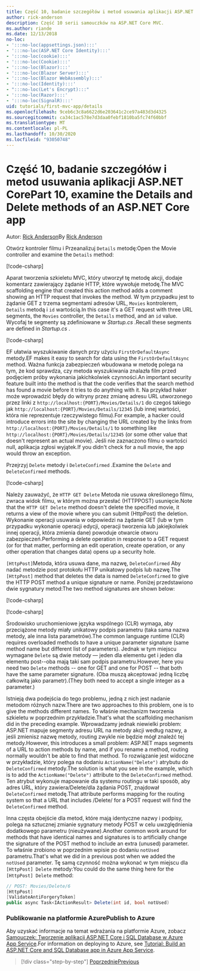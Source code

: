 ```yaml
---
title: Część 10, badanie szczegółów i metod usuwania aplikacji ASP.NET Core
author: rick-anderson
description: Część 10 serii samouczków na ASP.NET Core MVC.
ms.author: riande
ms.date: 12/13/2018
no-loc:
- ':::no-loc(appsettings.json):::'
- ':::no-loc(ASP.NET Core Identity):::'
- ':::no-loc(cookie):::'
- ':::no-loc(Cookie):::'
- ':::no-loc(Blazor):::'
- ':::no-loc(Blazor Server):::'
- ':::no-loc(Blazor WebAssembly):::'
- ':::no-loc(Identity):::'
- ":::no-loc(Let's Encrypt):::"
- ':::no-loc(Razor):::'
- ':::no-loc(SignalR):::'
uid: tutorials/first-mvc-app/details
ms.openlocfilehash: 9ceb6c3c8a6622d6e203641c2ce97a483d3d4325
ms.sourcegitcommit: ca34c1ac578e7d3daa0febf1810ba5fc74f60bbf
ms.translationtype: MT
ms.contentlocale: pl-PL
ms.lasthandoff: 10/30/2020
ms.locfileid: "93050748"
---
```

# <a name="part-10-examine-the-details-and-delete-methods-of-an-aspnet-core-app"></a><span data-ttu-id="04eba-103">Część 10, badanie szczegółów i metod usuwania aplikacji ASP.NET Core</span><span class="sxs-lookup"><span data-stu-id="04eba-103">Part 10, examine the Details and Delete methods of an ASP.NET Core app</span></span>

<span data-ttu-id="04eba-104">Autor: [Rick Anderson](https://twitter.com/RickAndMSFT)</span><span class="sxs-lookup"><span data-stu-id="04eba-104">By [Rick Anderson](https://twitter.com/RickAndMSFT)</span></span>

<span data-ttu-id="04eba-105">Otwórz kontroler filmu i Przeanalizuj `Details` metodę:</span><span class="sxs-lookup"><span data-stu-id="04eba-105">Open the Movie controller and examine the `Details` method:</span></span>

[!code-csharp[](start-mvc/sample/MvcMovie22/Controllers/MoviesController.cs?name=snippet_details)]

<span data-ttu-id="04eba-106">Aparat tworzenia szkieletu MVC, który utworzył tę metodę akcji, dodaje komentarz zawierający żądanie HTTP, które wywołuje metodę.</span><span class="sxs-lookup"><span data-stu-id="04eba-106">The MVC scaffolding engine that created this action method adds a comment showing an HTTP request that invokes the method.</span></span> <span data-ttu-id="04eba-107">W tym przypadku jest to żądanie GET z trzema segmentami adresów URL, `Movies` kontrolerem, `Details` metodą i `id` wartością.</span><span class="sxs-lookup"><span data-stu-id="04eba-107">In this case it's a GET request with three URL segments, the `Movies` controller, the `Details` method, and an `id` value.</span></span> <span data-ttu-id="04eba-108">Wycofaj te segmenty są zdefiniowane w *Startup.cs* .</span><span class="sxs-lookup"><span data-stu-id="04eba-108">Recall these segments are defined in *Startup.cs* .</span></span>

[!code-csharp[](start-mvc/sample/MvcMovie3/Startup.cs?highlight=5&name=snippet_1)]

<span data-ttu-id="04eba-109">EF ułatwia wyszukiwanie danych przy użyciu `FirstOrDefaultAsync` metody.</span><span class="sxs-lookup"><span data-stu-id="04eba-109">EF makes it easy to search for data using the `FirstOrDefaultAsync` method.</span></span> <span data-ttu-id="04eba-110">Ważna funkcja zabezpieczeń wbudowana w metodę polega na tym, że kod sprawdza, czy metoda wyszukiwania znalazła film przed podjęciem próby wykonania jakichkolwiek czynności.</span><span class="sxs-lookup"><span data-stu-id="04eba-110">An important security feature built into the method is that the code verifies that the search method has found a movie before it tries to do anything with it.</span></span> <span data-ttu-id="04eba-111">Na przykład haker może wprowadzić błędy do witryny przez zmianę adresu URL utworzonego przez linki z `http://localhost:{PORT}/Movies/Details/1` do czegoś takiego jak  `http://localhost:{PORT}/Movies/Details/12345` (lub innej wartości, która nie reprezentuje rzeczywistego filmu).</span><span class="sxs-lookup"><span data-stu-id="04eba-111">For example, a hacker could introduce errors into the site by changing the URL created by the links from `http://localhost:{PORT}/Movies/Details/1` to something like  `http://localhost:{PORT}/Movies/Details/12345` (or some other value that doesn't represent an actual movie).</span></span> <span data-ttu-id="04eba-112">Jeśli nie zaznaczono filmu o wartości null, aplikacja zgłosi wyjątek.</span><span class="sxs-lookup"><span data-stu-id="04eba-112">If you didn't check for a null movie, the app would throw an exception.</span></span>

<span data-ttu-id="04eba-113">Przejrzyj `Delete` metody i `DeleteConfirmed` .</span><span class="sxs-lookup"><span data-stu-id="04eba-113">Examine the `Delete` and `DeleteConfirmed` methods.</span></span>

[!code-csharp[](start-mvc/sample/MvcMovie22/Controllers/MoviesController.cs?name=snippet_delete)]

<span data-ttu-id="04eba-114">Należy zauważyć, że `HTTP GET Delete` Metoda nie usuwa określonego filmu, zwraca widok filmu, w którym można przesłać (HTTPPOST) usunięcie.</span><span class="sxs-lookup"><span data-stu-id="04eba-114">Note that the `HTTP GET Delete` method doesn't delete the specified movie, it returns a view of the movie where you can submit (HttpPost) the deletion.</span></span> <span data-ttu-id="04eba-115">Wykonanie operacji usuwania w odpowiedzi na żądanie GET (lub w tym przypadku wykonanie operacji edycji, operacji tworzenia lub jakiejkolwiek innej operacji, która zmienia dane) powoduje otwarcie otworu zabezpieczeń.</span><span class="sxs-lookup"><span data-stu-id="04eba-115">Performing a delete operation in response to a GET request (or for that matter, performing an edit operation, create operation, or any other operation that changes data) opens up a security hole.</span></span>

<span data-ttu-id="04eba-116">`[HttpPost]`Metoda, która usuwa dane, ma nazwę, `DeleteConfirmed` Aby nadać metodzie post protokołu HTTP unikatowy podpis lub nazwę.</span><span class="sxs-lookup"><span data-stu-id="04eba-116">The `[HttpPost]` method that deletes the data is named `DeleteConfirmed` to give the HTTP POST method a unique signature or name.</span></span> <span data-ttu-id="04eba-117">Poniżej przedstawiono dwie sygnatury metod:</span><span class="sxs-lookup"><span data-stu-id="04eba-117">The two method signatures are shown below:</span></span>

[!code-csharp[](start-mvc/sample/MvcMovie/Controllers/MoviesController.cs?name=snippet_delete2)]

[!code-csharp[](start-mvc/sample/MvcMovie/Controllers/MoviesController.cs?name=snippet_delete3)]

<span data-ttu-id="04eba-118">Środowisko uruchomieniowe języka wspólnego (CLR) wymaga, aby przeciążone metody miały unikatowy podpis parametru (taka sama nazwa metody, ale inna lista parametrów).</span><span class="sxs-lookup"><span data-stu-id="04eba-118">The common language runtime (CLR) requires overloaded methods to have a unique parameter signature (same method name but different list of parameters).</span></span> <span data-ttu-id="04eba-119">Jednak w tym miejscu wymagane `Delete` są dwie metody — jeden dla elementu get i jeden dla elementu post--oba mają taki sam podpis parametru.</span><span class="sxs-lookup"><span data-stu-id="04eba-119">However, here you need two `Delete` methods -- one for GET and one for POST -- that both have the same parameter signature.</span></span> <span data-ttu-id="04eba-120">(Oba muszą akceptować jedną liczbę całkowitą jako parametr).</span><span class="sxs-lookup"><span data-stu-id="04eba-120">(They both need to accept a single integer as a parameter.)</span></span>

<span data-ttu-id="04eba-121">Istnieją dwa podejścia do tego problemu, jedną z nich jest nadanie metodom różnych nazw.</span><span class="sxs-lookup"><span data-stu-id="04eba-121">There are two approaches to this problem, one is to give the methods different names.</span></span> <span data-ttu-id="04eba-122">To właśnie mechanizm tworzenia szkieletu w poprzednim przykładzie.</span><span class="sxs-lookup"><span data-stu-id="04eba-122">That's what the scaffolding mechanism did in the preceding example.</span></span> <span data-ttu-id="04eba-123">Wprowadzamy jednak niewielki problem: ASP.NET mapuje segmenty adresu URL na metody akcji według nazwy, a jeśli zmienisz nazwę metody, routing zwykle nie będzie mógł znaleźć tej metody.</span><span class="sxs-lookup"><span data-stu-id="04eba-123">However, this introduces a small problem: ASP.NET maps segments of a URL to action methods by name, and if you rename a method, routing normally wouldn't be able to find that method.</span></span> <span data-ttu-id="04eba-124">To rozwiązanie jest widoczne w przykładzie, który polega na dodaniu `ActionName("Delete")` atrybutu do `DeleteConfirmed` metody.</span><span class="sxs-lookup"><span data-stu-id="04eba-124">The solution is what you see in the example, which is to add the `ActionName("Delete")` attribute to the `DeleteConfirmed` method.</span></span> <span data-ttu-id="04eba-125">Ten atrybut wykonuje mapowanie dla systemu routingu w taki sposób, aby adres URL, który zawiera/Delete/dla żądania POST, znajdował `DeleteConfirmed` metodę.</span><span class="sxs-lookup"><span data-stu-id="04eba-125">That attribute performs mapping for the routing system so that a URL that includes /Delete/ for a POST request will find the `DeleteConfirmed` method.</span></span>

<span data-ttu-id="04eba-126">Inna częsta obejście dla metod, które mają identyczne nazwy i podpisy, polega na sztucznej zmianie sygnatury metody POST w celu uwzględnienia dodatkowego parametru (nieużywane).</span><span class="sxs-lookup"><span data-stu-id="04eba-126">Another common work around for methods that have identical names and signatures is to artificially change the signature of the POST method to include an extra (unused) parameter.</span></span> <span data-ttu-id="04eba-127">To właśnie zrobiono w poprzednim wpisie po dodaniu `notUsed` parametru.</span><span class="sxs-lookup"><span data-stu-id="04eba-127">That's what we did in a previous post when we added the `notUsed` parameter.</span></span> <span data-ttu-id="04eba-128">Tę samą czynność można wykonać w tym miejscu dla `[HttpPost] Delete` metody:</span><span class="sxs-lookup"><span data-stu-id="04eba-128">You could do the same thing here for the `[HttpPost] Delete` method:</span></span>

```csharp
// POST: Movies/Delete/6
[HttpPost]
[ValidateAntiForgeryToken]
public async Task<IActionResult> Delete(int id, bool notUsed)
```

### <a name="publish-to-azure"></a><span data-ttu-id="04eba-129">Publikowanie na platformie Azure</span><span class="sxs-lookup"><span data-stu-id="04eba-129">Publish to Azure</span></span>

<span data-ttu-id="04eba-130">Aby uzyskać informacje na temat wdrażania na platformie Azure, zobacz [Samouczek: Tworzenie aplikacji ASP.NET Core i SQL Database w Azure App Service](/azure/app-service/tutorial-dotnetcore-sqldb-app).</span><span class="sxs-lookup"><span data-stu-id="04eba-130">For information on deploying to Azure, see [Tutorial: Build an ASP.NET Core and SQL Database app in Azure App Service](/azure/app-service/tutorial-dotnetcore-sqldb-app).</span></span>

> [!div class="step-by-step"]
> [<span data-ttu-id="04eba-131">Poprzednie</span><span class="sxs-lookup"><span data-stu-id="04eba-131">Previous</span></span>](validation.md)
